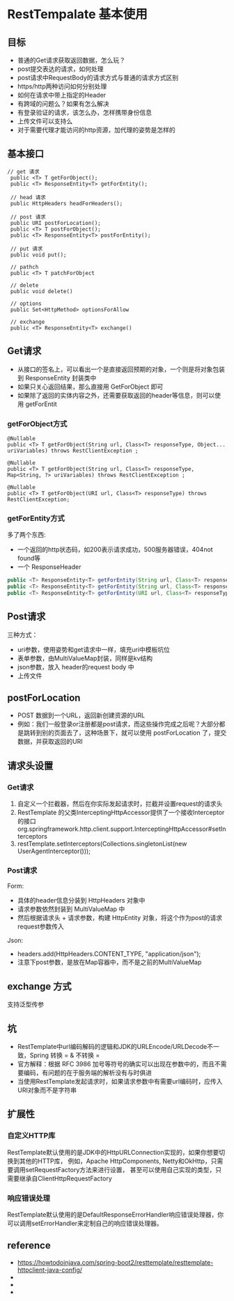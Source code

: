 # RestTempalate 基本使用

## 目标
- 普通的Get请求获取返回数据，怎么玩？
- post提交表达的请求，如何处理
- post请求中RequestBody的请求方式与普通的请求方式区别
- https/http两种访问如何分别处理
- 如何在请求中带上指定的Header
- 有跨域的问题么？如果有怎么解决
- 有登录验证的请求，该怎么办，怎样携带身份信息
- 上传文件可以支持么
- 对于需要代理才能访问的http资源，加代理的姿势是怎样的

## 基本接口
```
// get 请求
 public <T> T getForObject();
 public <T> ResponseEntity<T> getForEntity();
 
 // head 请求
 public HttpHeaders headForHeaders();
 
 // post 请求
 public URI postForLocation();
 public <T> T postForObject();
 public <T> ResponseEntity<T> postForEntity();
 
 // put 请求
 public void put();
 
 // pathch 
 public <T> T patchForObject
 
 // delete
 public void delete()
 
 // options
 public Set<HttpMethod> optionsForAllow
 
 // exchange
 public <T> ResponseEntity<T> exchange()
```

## Get请求
- 从接口的签名上，可以看出一个是直接返回预期的对象，一个则是将对象包装到 ResponseEntity 封装类中
- 如果只关心返回结果，那么直接用 GetForObject 即可
- 如果除了返回的实体内容之外，还需要获取返回的header等信息，则可以使用 getForEntit

### getForObject方式
```
@Nullable
public <T> T getForObject(String url, Class<T> responseType, Object... uriVariables) throws RestClientException ;

@Nullable
public <T> T getForObject(String url, Class<T> responseType, Map<String, ?> uriVariables) throws RestClientException ;

@Nullable
public <T> T getForObject(URI url, Class<T> responseType) throws RestClientException;
```

### getForEntity方式
多了两个东西:
- 一个返回的http状态码，如200表示请求成功，500服务器错误，404not found等
- 一个 ResponseHeader

```java
public <T> ResponseEntity<T> getForEntity(String url, Class<T> responseType, Object... uriVariables) throws RestClientException ;
public <T> ResponseEntity<T> getForEntity(String url, Class<T> responseType, Map<String, ?> uriVariables) throws RestClientException;
public <T> ResponseEntity<T> getForEntity(URI url, Class<T> responseType) throws RestClientException;
```

## Post请求
三种方式：
- uri参数，使用姿势和get请求中一样，填充uri中模板坑位
- 表单参数，由MultiValueMap封装，同样是kv结构
- json参数，放入 header的request body 中
- 上传文件

## postForLocation
- POST 数据到一个URL，返回新创建资源的URL
- 例如：我们一般登录or注册都是post请求，而这些操作完成之后呢？大部分都是跳转到别的页面去了，这种场景下，就可以使用 postForLocation 了，提交数据，并获取返回的URI


## 请求头设置
### Get请求
1. 自定义一个拦截器，然后在你实际发起请求时，拦截并设置request的请求头
2. RestTemplate 的父类InterceptingHttpAccessor提供了一个接收Interceptor的接口org.springframework.http.client.support.InterceptingHttpAccessor#setInterceptors
3. restTemplate.setInterceptors(Collections.singletonList(new UserAgentInterceptor()));

### Post请求
Form:
- 具体的header信息分装到 HttpHeaders 对象中
- 请求参数依然封装到 MultiValueMap 中
- 然后根据请求头 + 请求参数，构建 HttpEntity 对象，将这个作为post的请求request参数传入

Json:
- headers.add(HttpHeaders.CONTENT_TYPE, "application/json");
- 注意下post参数，是放在Map容器中，而不是之前的MultiValueMap

## exchange 方式
支持泛型传参

## 坑
- RestTemplate中url编码解码的逻辑和JDK的URLEncode/URLDecode不一致，Spring 转换 = &  不转换 =
- 官方解释：根据 RFC 3986 加号等符号的确实可以出现在参数中的，而且不需要编码，有问题的在于服务端的解析没有与时俱进
- 当使用RestTemplate发起请求时，如果请求参数中有需要url编码时，应传入URI对象而不是字符串


## 扩展性
### 自定义HTTP库
RestTemplate默认使用的是JDK中的HttpURLConnection实现的，如果你想要切换到其他的HTTP库，
例如，Apache HttpComponents, Netty和OkHttp，只需要调用setRequestFactory方法来进行设置，
甚至可以使用自己实现的类型，只需要继承自ClientHttpRequestFactory

### 响应错误处理
RestTemplate默认使用的是DefaultResponseErrorHandler响应错误处理器，你可以调用setErrorHandler来定制自己的响应错误处理器。

### 


## reference
- https://howtodoinjava.com/spring-boot2/resttemplate/resttemplate-httpclient-java-config/
- 
- 
- 


